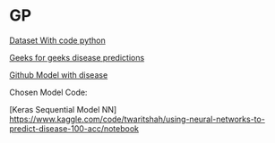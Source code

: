 # GP

[Dataset With code python](https://www.kaggle.com/kaushil268/disease-prediction-using-machine-learning)

[Geeks for geeks disease predictions](https://www.geeksforgeeks.org/disease-prediction-using-machine-learning/) 

[Github Model with disease](https://github.com/aanchal1308/disease-diagnosis-ML)

Chosen Model Code:

[Keras Sequential Model NN] https://www.kaggle.com/code/twaritshah/using-neural-networks-to-predict-disease-100-acc/notebook
